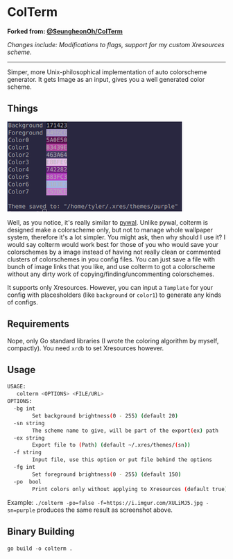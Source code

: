 # ColTerm

**Forked from: [@SeungheonOh/ColTerm](https://github.com/SeungheonOh/ColTerm/)**

*Changes include: Modifications to flags, support for my custom Xresources scheme*.

---

Simper, more Unix-philosophical implementation of auto colorscheme generator. It gets Image as an input, gives you a well generated color scheme.

## Things

![ColTerm](https://github.com/ohmybrew/ColTerm/blob/master/img/colterm.png)

Well, as you notice, it's really similar to [pywal](https://github.com/dylanaraps/pywal). Unlike pywal, colterm is designed make a colorscheme only,
but not to manage whole wallpaper system, therefore it's a lot simpler. You might ask, then why should I use it? I would say colterm would work best for those of you 
who would save your colorschemes by a image instead of having not really clean or commented clusters of colorschemes in you config files. You can just
save a file with bunch of image links that you like, and use colterm to got a colorscheme without any dirty work of copying/finding/uncommenting
colorschemes.

It supports only Xresources. However, you can input a ```Tamplate``` for your config with placesholders (like ```background``` or ```color1```) to generate any kinds of configs.

## Requirements

Nope, only Go standard libraries (I wrote the coloring algorithm by myself, compactly). You need ```xrdb``` to set Xresources however.

## Usage

```sh
USAGE:
   colterm <OPTIONS> <FILE/URL>
OPTIONS:
  -bg int
        Set background brightness(0 - 255) (default 20)
  -sn string
        The scheme name to give, will be part of the export(ex) path
  -ex string
        Export file to (Path) (default ~/.xres/themes/(sn))
  -f string
        Input file, use this option or put file behind the options
  -fg int
        Set foreground brightness(0 - 255) (default 150)
  -po  bool
        Print colors only without applying to Xresources (default true)
```

Example: `./colterm -po=false -f=https://i.imgur.com/XULiMJ5.jpg -sn=purple` produces the same result as screenshot above.

## Binary Building

`go build -o colterm .`
